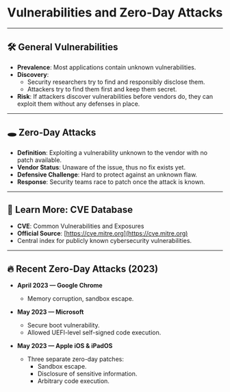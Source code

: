 # Vulnerabilities and Zero-Day Attacks

---

## 🛠️ General Vulnerabilities

- **Prevalence**: Most applications contain unknown vulnerabilities.
- **Discovery**:
  - Security researchers try to find and responsibly disclose them.
  - Attackers try to find them first and keep them secret.
- **Risk**: If attackers discover vulnerabilities before vendors do, they can exploit them without any defenses in place.

---

## 🕳️ Zero-Day Attacks

- **Definition**: Exploiting a vulnerability unknown to the vendor with no patch available.
- **Vendor Status**: Unaware of the issue, thus no fix exists yet.
- **Defensive Challenge**: Hard to protect against an unknown flaw.
- **Response**: Security teams race to patch once the attack is known.

---

## 🧠 Learn More: CVE Database

- **CVE**: Common Vulnerabilities and Exposures
- **Official Source**: [https://cve.mitre.org](https://cve.mitre.org)
- Central index for publicly known cybersecurity vulnerabilities.

---

## 🔥 Recent Zero-Day Attacks (2023)

- **April 2023 — Google Chrome**
  - Memory corruption, sandbox escape.

- **May 2023 — Microsoft**
  - Secure boot vulnerability.
  - Allowed UEFI-level self-signed code execution.

- **May 2023 — Apple iOS & iPadOS**
  - Three separate zero-day patches:
    - Sandbox escape.
    - Disclosure of sensitive information.
    - Arbitrary code execution.
